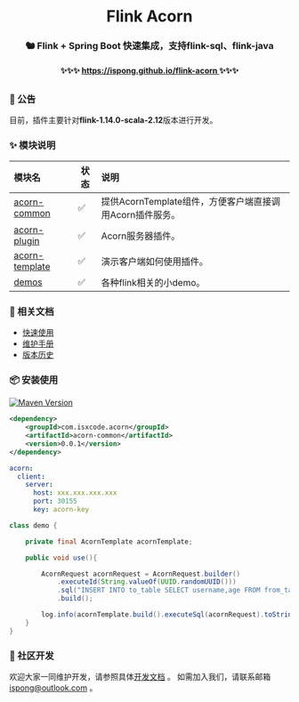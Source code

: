 <h1 align="center">
    Flink Acorn
</h1>

<h3 align="center">
    🐿️ Flink + Spring Boot 快速集成，支持flink-sql、flink-java
</h3>

<h4 align="center">
    ✨✨✨ <a href="https://ispong.github.io/flink-acorn" > 
         https://ispong.github.io/flink-acorn
    </a> ✨✨✨
</h4>

<h2></h2>

### 📢 公告

目前，插件主要针对**flink-1.14.0-scala-2.12**版本进行开发。

### ✨ 模块说明

| 模块名                                                    | 状态                 | 说明                                    |
|:-------------------------------------------------------|--------------------|:--------------------------------------|
| [acorn-common](https://ispong.github.io/flink-acorn)   | :white_check_mark: | 提供AcornTemplate组件，方便客户端直接调用Acorn插件服务。 |
| [acorn-plugin](https://ispong.github.io/flink-acorn)   | :white_check_mark: | Acorn服务器插件。                           |
| [acorn-template](https://ispong.github.io/flink-acorn) | :white_check_mark: | 演示客户端如何使用插件。                          |
| [demos](https://ispong.github.io/flink-acorn)          | :white_check_mark: | 各种flink相关的小demo。                      |

### 📒 相关文档

- [快速使用](https://ispong.github.io/flink-acorn/#/zh-cn/start/快速使用)
- [维护手册](https://ispong.github.io/flink-acorn/#/zh-cn/contributing)
- [版本历史](https://ispong.github.io/flink-acorn/#/zh-cn/changelog)

### 📦 安装使用

[![Maven Version](https://img.shields.io/maven-central/v/com.isxcode.acorn/acorn-common)](https://search.maven.org/artifact/com.isxcode.acorn/acorn-common)

```xml
<dependency>
    <groupId>com.isxcode.acorn</groupId>
    <artifactId>acorn-common</artifactId>
    <version>0.0.1</version>
</dependency>
```

```yaml
acorn:
  client:
    server:
      host: xxx.xxx.xxx.xxx
      port: 30155
      key: acorn-key
```

```java
class demo {

    private final AcornTemplate acornTemplate;

    public void use(){

        AcornRequest acornRequest = AcornRequest.builder()
            .executeId(String.valueOf(UUID.randomUUID()))
            .sql("INSERT INTO to_table SELECT username,age FROM from_table WHERE age >19 ")
            .build();

        log.info(acornTemplate.build().executeSql(acornRequest).toString());
    }
}
```

### 👏 社区开发

欢迎大家一同维护开发，请参照具体[开发文档](https://github.com/ispong/flink-acorn/blob/main/CONTRIBUTING.md) 。
如需加入我们，请联系邮箱 ispong@outlook.com 。
